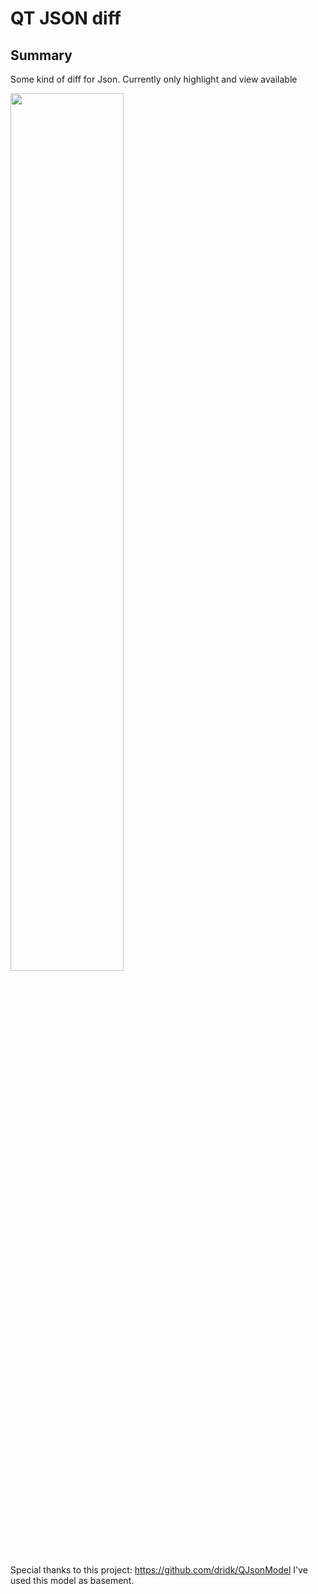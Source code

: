 # QT JSON diff
## Summary
Some kind of diff for Json.
Currently only highlight and view available


<img src="https://user-images.githubusercontent.com/25594311/28783209-4a53f95a-7618-11e7-8199-5fc1f51268dc.png" width="60%"></img> 

Special thanks to this project:
https://github.com/dridk/QJsonModel
I've used this model as basement. 

